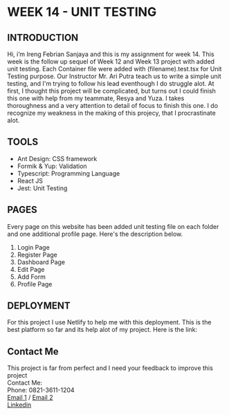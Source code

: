 # WEEK 14 - UNIT TESTING


## INTRODUCTION

Hi, i’m Ireng Febrian Sanjaya and this is my assignment for week 14. This week is the follow up sequel of Week 12 and Week 13 project with added unit testing. Each Container file were added with (filename).test.tsx for Unit Testing purpose. Our Instructor Mr. Ari Putra teach us to write a simple unit testing, and I'm trying to follow his lead eventhough I do struggle alot. At first, I thought this project will be complicated, but turns out I could finish this one with help from my teammate, Resya and Yuza. I takes thoroughness and a very attention to detail of focus to finish this one. I do recognize my weakness in the making of this projecy, that I procrastinate alot.


## TOOLS

- Ant Design: CSS framework
- Formik & Yup: Validation
- Typescript: Programming Language
- React JS
- Jest: Unit Testing

## PAGES
Every page on this website has been added unit testing file on each folder and one additional profile page. Here's the description below.

1. Login Page
2. Register Page
3. Dashboard Page
4. Edit Page
5. Add Form
6. Profile Page


## DEPLOYMENT

For this project I use Netlify to help me with this deployment. This is the best platform so far and its help alot of my project. Here is the link: 



## Contact Me
This project is far from perfect and I need your feedback to improve this project <br>
Contact Me: <br>
Phone: 0821-3611-1204 <br>
[Email 1](febriansajaya22@gmail.com) / [Email 2](febriansanjaya22@gmail.com) <br>
[Linkedin](http://linkedin.com/in/ireng-febrian-sanjaya-6a79211a7)